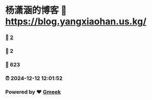 # 杨潇涵的博客 :link: https://blog.yangxiaohan.us.kg/ 
### :page_facing_up: [2](https://blog.yangxiaohan.us.kg//tag.html) 
### :speech_balloon: 2 
### :hibiscus: 623 
### :alarm_clock: 2024-12-12 12:01:52 
### Powered by :heart: [Gmeek](https://github.com/Meekdai/Gmeek)

